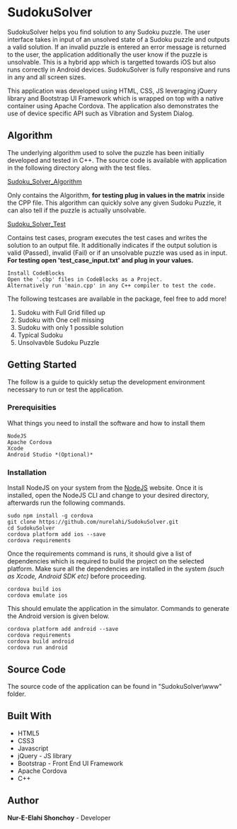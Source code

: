 # SudokuSolver

SudokuSolver helps you find solution to any Sudoku puzzle. The user interface takes in input of an unsolved state of a Sudoku puzzle and outputs a valid solution. If an invalid puzzle is entered an error message is returned to the user, the application additionally the user know if the puzzle is unsolvable. This is a hybrid app which is targetted towards iOS but also runs correctly in Android devices. SudokuSolver is fully responsive and runs in any and all screen sizes.

This application was developed using HTML, CSS, JS leveraging jQuery library and Bootstrap UI Framework which is wrapped on top with a native container using Apache Cordova. The application also demonstrates the use of device specific API such as Vibration and System Dialog.

## Algorithm

The underlying algorithm used to solve the puzzle has been initially developed and tested in C++. The source code is available with application in the following directory along with the test files.

[Sudoku_Solver_Algorithm](https://github.com/nurelahi/SudokuSolver/tree/master/Sudoku_Solver_Algorithm) 

Only contains the Algorithm, **for testing plug in values in the matrix** inside the CPP file. This algorithm can quickly solve any given Sudoku Puzzle, it can also tell if the puzzle is actually unsolvable.

[Sudoku_Solver_Test](https://github.com/nurelahi/SudokuSolver/tree/master/Sudoku_Solver_Test) 

Contains test cases, program executes the test cases and writes the solution to an output file. It additionally indicates if the output solution is valid (Passed), invalid (Fail) or if an unsolvable puzzle was used as in input. **For testing open 'test_case_input.txt' and plug in your values.**

```
Install CodeBlocks
Open the '.cbp' files in CodeBlocks as a Project.
Alternatively run 'main.cpp' in any C++ compiler to test the code.
```
The following testcases are available in the package, feel free to add more!

 1. Sudoku with Full Grid filled up
 2. Sudoku with One cell missing
 3. Sudoku with only 1 possible solution
 4. Typical Sudoku
 5. Unsolvavble Sudoku Puzzle


## Getting Started

The follow is a guide to quickly setup the development environment necessary to run or test the application.

### Prerequisities

What things you need to install the software and how to install them

```
NodeJS
Apache Cordova
Xcode
Android Studio *(Optional)*
```

### Installation

Install NodeJS on your system from the  [NodeJS](http://www.nodejs.com) website. Once it is installed, open the NodeJS CLI and change to your desired directory, afterwards run the following commands.


```
sudo npm install -g cordova
git clone https://github.com/nurelahi/SudokuSolver.git
cd SudokuSolver
cordova platform add ios --save
cordova requirements

```
Once the requirements command is runs, it should give a list of dependencies which is required to build the project on the selected platform. Make sure all the dependencies are installed in the system *(such as Xcode, Android SDK etc)* before proceeding.
```
cordova build ios
cordova emulate ios
```

This should emulate the application in the simulator. Commands to generate the Android version is given below.

```
cordova platform add android --save
cordova requirements
cordova build android
cordova run android
```


## Source Code

The source code of the application can be found in "SudokuSolver\www" folder.


## Built With

* HTML5
* CSS3
* Javascript
* jQuery - JS library
* Bootstrap - Front End UI Framework
* Apache Cordova
* C++

## Author

**Nur-E-Elahi Shonchoy** - Developer

